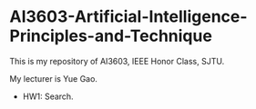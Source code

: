# AI3603-Artificial-Intelligence-Principles-and-Technique

This is my repository of AI3603, IEEE Honor Class, SJTU.

My lecturer is Yue Gao.

- HW1: Search.
